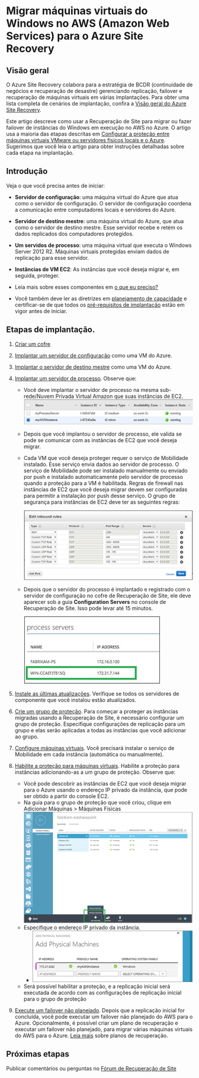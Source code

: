 <properties
	pageTitle="Migrar máquinas virtuais do Windows do Amazon Web Services para o Azure com o Site Recovery | Microsoft Azure"
	description="Use o Azure Site Recovery para migrar máquinas virtuais do Windows em execução nos serviços de Web da Amazon (AWA) para o Azure."
	services="site-recovery"
	documentationCenter=""
	authors="rayne-wiselman"
	manager="jwhit"
	editor=""/>

<tags
	ms.service="site-recovery"
	ms.devlang="na"
	ms.topic="article"
	ms.tgt_pltfrm="na"
	ms.workload="backup-recovery"
	ms.date="12/14/2015"
	ms.author="raynew"/>

#  Migrar máquinas virtuais do Windows no AWS (Amazon Web Services) para o Azure Site Recovery


## Visão geral

O Azure Site Recovery colabora para a estratégia de BCDR (continuidade de negócios e recuperação de desastre) gerenciando replicação, failover e recuperação de máquinas virtuais em várias implantações. Para obter uma lista completa de cenários de implantação, confira a [Visão geral do Azure Site Recovery](site-recovery-overview.md).

Este artigo descreve como usar a Recuperação de Site para migrar ou fazer failover de instâncias do Windows em execução no AWS no Azure. O artigo usa a maioria das etapas descritas em [Configurar a proteção entre máquinas virtuais VMware ou servidores físicos locais e o Azure](site-recovery-vmware-to-azure.md). Sugerimos que você leia o artigo para obter instruções detalhadas sobre cada etapa na implantação.

## Introdução

Veja o que você precisa antes de iniciar:

- **Servidor de configuração**: uma máquina virtual do Azure que atua como o servidor de configuração. O servidor de configuração coordena a comunicação entre computadores locais e servidores do Azure.
- **Servidor de destino mestre**: uma máquina virtual do Azure, que atua como o servidor de destino mestre. Esse servidor recebe e retém os dados replicados dos computadores protegidos.
- **Um servidos de processo**: uma máquina virtual que executa o Windows Server 2012 R2. Máquinas virtuais protegidas enviam dados de replicação para esse servidor.
- **Instâncias de VM EC2**: As instâncias que você deseja migrar e, em seguida, proteger.

- Leia mais sobre esses componentes em [o que eu preciso?](site-recovery-vmware-to-azure.md#what-do-i-need)
- Você também deve ler as diretrizes em [planejamento de capacidade](site-recovery-vmware-to-azure.md#capacity-planning) e certificar-se de que todos os [pré-requisitos de implantação](site-recovery-vmware-to-azure.md#before-you-start) estão em vigor antes de iniciar.

## Etapas de implantação.

1. [Criar um cofre](site-recovery-vmware-to-azure.md#step-1-create-a-vault)
2. [Implantar um servidor de configuração](site-recovery-vmware-to-azure.md#step-2-deploy-a-configuration-server) como uma VM do Azure.
3. [Implantar o servidor de destino mestre](site-recovery-vmware-to-azure.md#step-2-deploy-a-configuration-server) como uma VM do Azure.
4. [Implantar um servidor de processo](site-recovery-vmware-to-azure.md#step-4-deploy-the-on-premises-process-server). Observe que:

	- Você deve implantar o servidor de processo na mesma sub-rede/Nuvem Privada Virtual Amazon que suas instâncias de EC2. ![Instâncias EC2](./media/site-recovery-migrate-aws-to-azure/ASR_AWSMigration1.png)

	- Depois que você implantou o servidor de processo, ele valida se pode se comunicar com as instâncias de EC2 que você deseja migrar.
	- Cada VM que você deseja proteger requer o serviço de Mobilidade instalado. Esse serviço envia dados ao servidor de processo. O serviço de Mobilidade pode ser instalado manualmente ou enviado por push e instalado automaticamente pelo servidor de processo quando a proteção para a VM é habilitada. Regras de firewall nas instâncias de EC2 que você deseja migrar devem ser configuradas para permitir a instalação por push desse serviço. O grupo de segurança para instâncias de EC2 deve ter as seguintes regras:

		![regras de firewall](./media/site-recovery-migrate-aws-to-azure/ASR_AWSMigration2.png)

	- Depois que o servidor do processo é implantado e registrado com o servidor de configuração no cofre de Recuperação de Site, ele deve aparecer sob a guia **Configuration Servers** no console de Recuperação de Site. Isso pode levar até 15 minutos.
	
		![servidor de processo](./media/site-recovery-migrate-aws-to-azure/ASR_AWSMigration3.png)

5. [Instale as últimas atualizações](site-recovery-vmware-to-azure.md#step-5-install-latest-updates). Verifique se todos os servidores de componente que você instalou estão atualizados.
6. [Crie um grupo de proteção](site-recovery-vmware-to-azure.md#step-7-create-a-protection-group). Para começar a proteger as instâncias migradas usando a Recuperação de Site, é necessário configurar um grupo de proteção. Especifique configurações de replicação para um grupo e elas serão aplicadas a todas as instâncias que você adicionar ao grupo. 
7. [Configure máquinas virtuais](site-recovery-vmware-to-azure.md#step-8-set-up-machines-you-want-to-protect). Você precisará instalar o serviço de Mobilidade em cada instância (automática ou manualmente).
8. [Habilite a proteção para máquinas virtuais](site-recovery-vmware-to-azure.md#step-9-enable-protection). Habilite a proteção para instâncias adicionando-as a um grupo de proteção. Observe que:

	- Você pode descobrir as instâncias de EC2 que você deseja migrar para o Azure usando o endereço IP privado da instância, que pode ser obtido a partir do console EC2.
	-  Na guia para o grupo de proteção que você criou, clique em Adicionar Máquinas > Máquinas Físicas ![Descoberta de EC2](./media/site-recovery-migrate-aws-to-azure/ASR_AWSMigration4.png)
	- Especifique o endereço IP privado da instância.
		- ![Descoberta de EC2](./media/site-recovery-migrate-aws-to-azure/ASR_AWSMigration5.png)
	- Será possível habilitar a proteção, e a replicação inicial será executada de acordo com as configurações de replicação inicial para o grupo de proteção
9. [Execute um failover não planejado](site-recovery-failover.md#run-an-unplanned-failover). Depois que a replicação inicial for concluída, você pode executar um failover não planejado do AWS para o Azure. Opcionalmente, é possível criar um plano de recuperação e executar um failover não planejado, para migrar várias máquinas virtuais do AWS para o Azure. [Leia mais](site-recovery-create-recovery-plans.md) sobre planos de recuperação.
		
## Próximas etapas

Publicar comentários ou perguntas no [Fórum de Recuperação de Site](https://social.msdn.microsoft.com/forums/azure/home?forum=hypervrecovmgr)

<!---HONumber=AcomDC_1217_2015-->